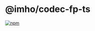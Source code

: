 # @imho/codec-fp-ts

[![npm](https://img.shields.io/npm/v/@imho/codec-fp-ts)](https://www.npmjs.com/package/@imho/codec-fp-ts)
